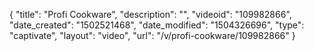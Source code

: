 {
    "title": "Profi Cookware",
    "description": "",
    "videoid": "109982866",
    "date_created": "1502521468",
    "date_modified": "1504326696",
    "type": "captivate",
    "layout": "video",
    "url": "\/v\/profi-cookware\/109982866"
}
